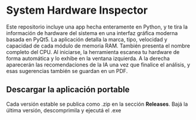 # System Hardware Inspector
Este repositorio incluye una app hecha enteramente en Python, y te tira la información de hardware del sistema en una interfaz gráfica moderna basada en PyQt5.
La aplicación detalla la marca, tipo, velocidad y capacidad de cada módulo de memoria RAM. También presenta el nombre completo del CPU.
Al iniciarse, la herramienta escanea tu hardware de forma automática y lo exhibe en la ventana izquierda. A la derecha aparecerán las recomendaciones de la IA una vez que finalice el análisis, y esas sugerencias también se guardan en un PDF.

## Descargar la aplicación portable
Cada versión estable se publica como .zip en la sección **Releases**. 
Bajá la última versión, descomprimila y ejecutá el .exe
